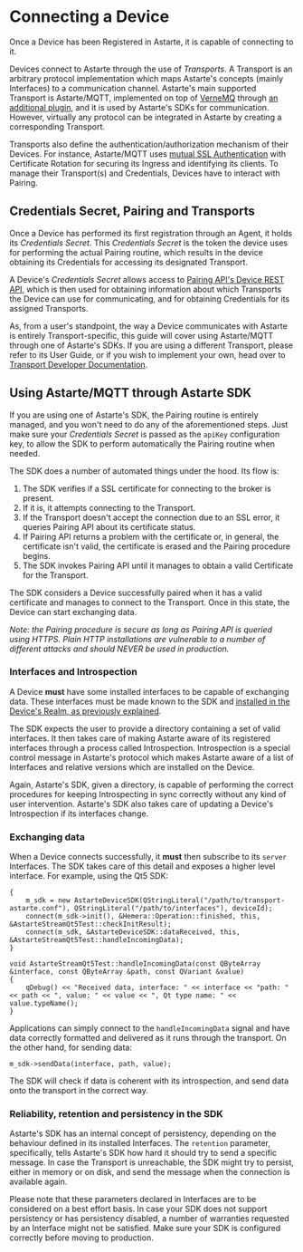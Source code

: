 # Connecting a Device

Once a Device has been Registered in Astarte, it is capable of connecting to it.

Devices connect to Astarte through the use of *Transports*. A Transport is an arbitrary protocol implementation which maps Astarte's concepts (mainly Interfaces) to a communication channel. Astarte's main supported Transport is Astarte/MQTT, implemented on top of [VerneMQ](https://github.com/erlio/vernemq) through [an additional plugin](https://github.com/astarte-platform/astarte_vmq_plugin), and it is used by Astarte's SDKs for communication. However, virtually any protocol can be integrated in Astarte by creating a corresponding Transport.

Transports also define the authentication/authorization mechanism of their Devices. For instance, Astarte/MQTT uses [mutual SSL Authentication](https://en.wikipedia.org/wiki/Mutual_authentication) with Certificate Rotation for securing its Ingress and identifying its clients. To manage their Transport(s) and Credentials, Devices have to interact with Pairing.

## Credentials Secret, Pairing and Transports

Once a Device has performed its first registration through an Agent, it holds its *Credentials Secret*. This *Credentials Secret* is the token the device uses for performing the actual Pairing routine, which results in the device obtaining its Credentials for accessing its designated Transport.

A Device's *Credentials Secret* allows access to [Pairing API's Device REST API](https://docs.astarte-platform.org/snapshot/api/?urls.primaryName=Pairing%20API#/device), which is then used for obtaining information about which Transports the Device can use for communicating, and for obtaining Credentials for its assigned Transports.

As, from a user's standpoint, the way a Device communicates with Astarte is entirely Transport-specific, this guide will cover using Astarte/MQTT through one of Astarte's SDKs. If you are using a different Transport, please refer to its User Guide, or if you wish to implement your own, head over to [Transport Developer Documentation]().

## Using Astarte/MQTT through Astarte SDK

If you are using one of Astarte's SDK, the Pairing routine is entirely managed, and you won't need to do any of the aforementioned steps. Just make sure your *Credentials Secret* is passed as the `apiKey` configuration key, to allow the SDK to perform automatically the Pairing routine when needed.

The SDK does a number of automated things under the hood. Its flow is:

1. The SDK verifies if a SSL certificate for connecting to the broker is present.
2. If it is, it attempts connecting to the Transport.
3. If the Transport doesn't accept the connection due to an SSL error, it queries Pairing API about its certificate status.
4. If Pairing API returns a problem with the certificate or, in general, the certificate isn't valid, the certificate is erased and the Pairing procedure begins.
5. The SDK invokes Pairing API until it manages to obtain a valid Certificate for the Transport.

The SDK considers a Device successfully paired when it has a valid certificate and manages to connect to the Transport. Once in this state, the Device can start exchanging data.

*Note: the Pairing procedure is secure as long as Pairing API is queried using HTTPS. Plain HTTP installations are vulnerable to a number of different attacks and should NEVER be used in production.*

### Interfaces and Introspection

A Device **must** have some installed interfaces to be capable of exchanging data. These interfaces must be made known to the SDK and [installed in the Device's Realm, as previously explained](030-manage_interfaces.html#realm-vs-device-interface-relationship).

The SDK expects the user to provide a directory containing a set of valid interfaces. It then takes care of making Astarte aware of its registered interfaces through a process called Introspection. Introspection is a special control message in Astarte's protocol which makes Astarte aware of a list of Interfaces and relative versions which are installed on the Device.

Again, Astarte's SDK, given a directory, is capable of performing the correct procedures for keeping Introspecting in sync correctly without any kind of user intervention. Astarte's SDK also takes care of updating a Device's Introspection if its interfaces change.

### Exchanging data

When a Device connects successfully, it **must** then subscribe to its `server` Interfaces. The SDK takes care of this detail and exposes a higher level interface. For example, using the Qt5 SDK:

```
{
	m_sdk = new AstarteDeviceSDK(QStringLiteral("/path/to/transport-astarte.conf"), QStringLiteral("/path/to/interfaces"), deviceId);
    connect(m_sdk->init(), &Hemera::Operation::finished, this, &AstarteStreamQt5Test::checkInitResult);
    connect(m_sdk, &AstarteDeviceSDK::dataReceived, this, &AstarteStreamQt5Test::handleIncomingData);
}

void AstarteStreamQt5Test::handleIncomingData(const QByteArray &interface, const QByteArray &path, const QVariant &value)
{
    qDebug() << "Received data, interface: " << interface << "path: " << path << ", value: " << value << ", Qt type name: " << value.typeName();
}
```

Applications can simply connect to the `handleIncomingData` signal and have data correctly formatted and delivered as it runs through the transport. On the other hand, for sending data:

```
m_sdk->sendData(interface, path, value);
```

The SDK will check if data is coherent with its introspection, and send data onto the transport in the correct way.

### Reliability, retention and persistency in the SDK

Astarte's SDK has an internal concept of persistency, depending on the behaviour defined in its installed Interfaces. The `retention` parameter, specifically, tells Astarte's SDK how hard it should try to send a specific message. In case the Transport is unreachable, the SDK might try to persist, either in memory or on disk, and send the message when the connection is available again.

Please note that these parameters declared in Interfaces are to be considered on a best effort basis. In case your SDK does not support persistency or has persistency disabled, a number of warranties requested by an Interface might not be satisfied. Make sure your SDK is configured correctly before moving to production.
